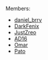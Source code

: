 Members:
- <A href="https://www.instagram.com/daniel_brry/">daniel_brry</A>
- <A href="https://www.roblox.com/users/1670795530/profile">DarkFenix</A>
- <A href="">JustZreo</A>
- <A href="https://www.instagram.com/alvrodario/">AD16</A>
- <A href="https://www.instagram.com/_omarbdillo/">Omar</A>
- <A href="https://www.instagram.com/orlandopatricio2/">Pato</A>
